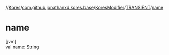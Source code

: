//[Kores](../../../../index.md)/[com.github.jonathanxd.kores.base](../../index.md)/[KoresModifier](../index.md)/[TRANSIENT](index.md)/[name](name.md)

# name

[jvm]\
val [name](name.md): [String](https://kotlinlang.org/api/latest/jvm/stdlib/kotlin/-string/index.html)
